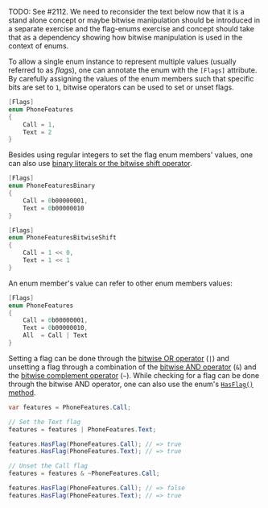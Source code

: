 TODO: See #2112. We need to reconsider the text below now that it is a stand alone concept or maybe bitwise manipulation should be introduced in a separate exercise and the flag-enums exercise and concept should take that as a dependency showing how bitwise manipulation is used in the context of enums.

To allow a single enum instance to represent multiple values (usually referred to as _flags_), one can annotate the enum with the `[Flags]` attribute. By carefully assigning the values of the enum members such that specific bits are set to `1`, bitwise operators can be used to set or unset flags.

```csharp
[Flags]
enum PhoneFeatures
{
    Call = 1,
    Text = 2
}
```

Besides using regular integers to set the flag enum members' values, one can also use [binary literals or the bitwise shift operator][binary-literals].

```csharp
[Flags]
enum PhoneFeaturesBinary
{
    Call = 0b00000001,
    Text = 0b00000010
}

[Flags]
enum PhoneFeaturesBitwiseShift
{
    Call = 1 << 0,
    Text = 1 << 1
}
```

An enum member's value can refer to other enum members values:

```csharp
[Flags]
enum PhoneFeatures
{
    Call = 0b00000001,
    Text = 0b00000010,
    All  = Call | Text
}
```

Setting a flag can be done through the [bitwise OR operator][or-operator] (`|`) and unsetting a flag through a combination of the [bitwise AND operator][and-operator] (`&`) and the [bitwise complement operator][bitwise-complement-operator] (`~`). While checking for a flag can be done through the bitwise AND operator, one can also use the enum's [`HasFlag()` method][has-flag].

```csharp
var features = PhoneFeatures.Call;

// Set the Text flag
features = features | PhoneFeatures.Text;

features.HasFlag(PhoneFeatures.Call); // => true
features.HasFlag(PhoneFeatures.Text); // => true

// Unset the Call flag
features = features & ~PhoneFeatures.Call;

features.HasFlag(PhoneFeatures.Call); // => false
features.HasFlag(PhoneFeatures.Text); // => true
```

[docs.microsoft.com-enumeration-types-as-bit-flags]: https://docs.microsoft.com/en-us/dotnet/csharp/programming-guide/enumeration-types#enumeration-types-as-bit-flags
[alanzucconi.com-enum-flags-and-bitwise-operators]: https://www.alanzucconi.com/2015/07/26/enum-flags-and-bitwise-operators/
[or-operator]: https://docs.microsoft.com/en-us/dotnet/csharp/language-reference/operators/bitwise-and-shift-operators#logical-or-operator-
[and-operator]: https://docs.microsoft.com/en-us/dotnet/csharp/language-reference/operators/bitwise-and-shift-operators#logical-and-operator-
[bitwise-complement-operator]: https://docs.microsoft.com/en-us/dotnet/csharp/language-reference/operators/bitwise-and-shift-operators#bitwise-complement-operator-
[binary-literals]: https://riptutorial.com/csharp/example/6327/binary-literals
[has-flag]: https://docs.microsoft.com/en-us/dotnet/api/system.enum.hasflag?view=netcore-3.1

